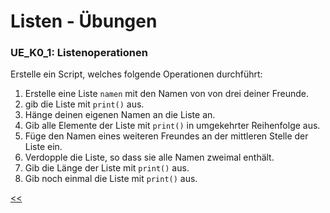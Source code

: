 # Listen - Übungen

### UE_K0_1: Listenoperationen

Erstelle ein Script, welches folgende Operationen durchführt:

1. Erstelle eine Liste `namen` mit den Namen von von drei deiner Freunde.
2. gib die Liste mit `print()` aus.
3. Hänge deinen eigenen Namen an die Liste an.
4. Gib alle Elemente der Liste mit `print()` in umgekehrter Reihenfolge aus.
4. Füge den Namen eines weiteren Freundes an der mittleren Stelle der Liste ein.
5. Verdopple die Liste, so dass sie alle Namen zweimal enthält.
6. Gib die Länge der Liste mit `print()` aus.
7. Gib noch einmal die Liste mit `print()` aus.



[<<](../markdown/K0_Listen.md)